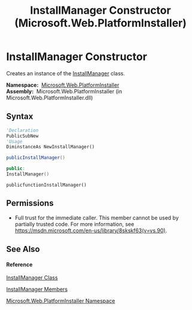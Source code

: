 ﻿---
title: InstallManager Constructor  (Microsoft.Web.PlatformInstaller)
TOCTitle: InstallManager Constructor
ms:assetid: M:Microsoft.Web.PlatformInstaller.InstallManager.#ctor
ms:mtpsurl: https://msdn.microsoft.com/en-us/library/microsoft.web.platforminstaller.installmanager.installmanager(v=VS.90)
ms:contentKeyID: 22049757
ms.date: 05/02/2012
mtps_version: v=VS.90
f1_keywords:
- Microsoft.Web.PlatformInstaller.InstallManager.InstallManager
- Microsoft.Web.PlatformInstaller.InstallManager.#ctor
dev_langs:
- CSharp
- JScript
- VB
- c++
api_location:
- Microsoft.Web.PlatformInstaller.dll
api_name:
- Microsoft.Web.PlatformInstaller.InstallManager..ctor
api_type:
- Managed
topic_type:
- apiref
- kbSyntax
product_family_name: VS
ROBOTS: INDEX,FOLLOW
---

# InstallManager Constructor

Creates an instance of the [InstallManager](installmanager-class-microsoft-web-platforminstaller.md) class.

**Namespace:**  [Microsoft.Web.PlatformInstaller](microsoft-web-platforminstaller-namespace.md)  
**Assembly:**  Microsoft.Web.PlatformInstaller (in Microsoft.Web.PlatformInstaller.dll)

## Syntax

``` vb
'Declaration
PublicSubNew
'Usage
DiminstanceAs NewInstallManager()
```

``` csharp
publicInstallManager()
```

``` c++
public:
InstallManager()
```

``` jscript
publicfunctionInstallManager()
```

## Permissions

  - Full trust for the immediate caller. This member cannot be used by partially trusted code. For more information, see <https://msdn.microsoft.com/en-us/library/8skskf63(v=vs.90)>.

## See Also

#### Reference

[InstallManager Class](installmanager-class-microsoft-web-platforminstaller.md)

[InstallManager Members](installmanager-members-microsoft-web-platforminstaller.md)

[Microsoft.Web.PlatformInstaller Namespace](microsoft-web-platforminstaller-namespace.md)

